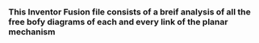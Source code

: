 ### This Inventor Fusion file consists of a breif analysis of all the free bofy diagrams of each and every link of the planar mechanism
